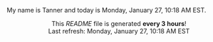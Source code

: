My name is Tanner and today is Monday, January 27, 10:18 AM EST.

<p align="center">This <i>README</i> file is generated <b>every 3 hours</b>!</br>Last refresh: Monday, January 27, 10:18 AM EST<br /></p>
